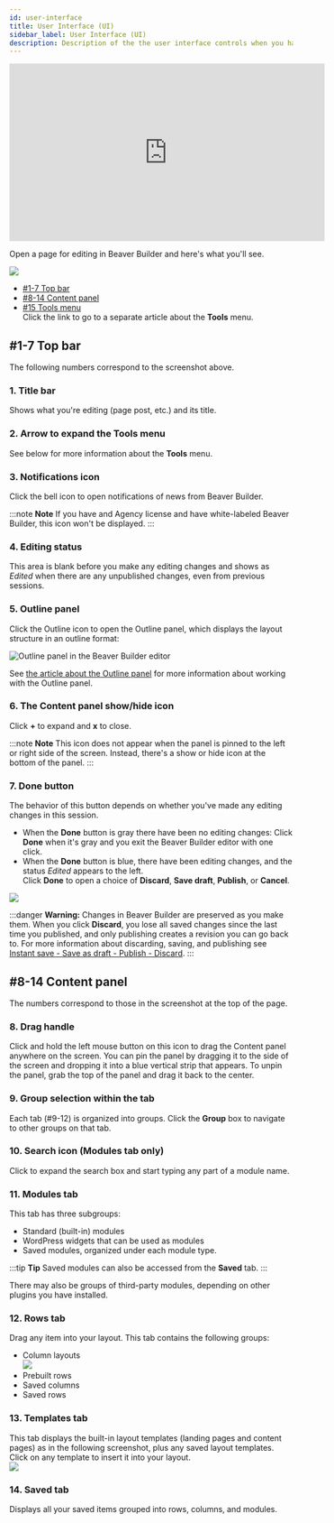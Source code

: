 ```yaml
---
id: user-interface
title: User Interface (UI)
sidebar_label: User Interface (UI)
description: Description of the the user interface controls when you have a page open for editing in Beaver Builder.
---
```


<div className="embed-responsive">
  <iframe width="560" height="315" src="https://www.youtube.com/embed/tc67lqddSKM" frameBorder="0" allow="accelerometer; autoplay; encrypted-media; gyroscope; picture-in-picture" allowFullScreen></iframe>
</div>

Open a page for editing in Beaver Builder and here's what you'll see.

![](/img/bb25-editing-screen-ui-annotated.png)

  * [#1-7 Top bar](#1-7-top-bar)
  * [#8-14 Content panel](#8-14-content-panel)
  * [#15 Tools menu](tools-menu.md)  
Click the link to go to a separate article about the **Tools** menu.

## #1-7 Top bar

The following numbers correspond to the screenshot above.

### 1. Title bar  
Shows what you're editing (page post, etc.) and its title.

### 2. Arrow to expand the Tools menu  
See below for more information about the **Tools** menu.

### 3. Notifications icon  
Click the bell icon to open notifications of news from Beaver Builder.

:::note **Note**
If you have and Agency license and have white-labeled Beaver Builder,
this icon won't be displayed.
:::

### 4. Editing status  
This area is blank before you make any editing changes and shows as _Edited_
when there are any unpublished changes, even from previous sessions.

### 5. Outline panel

Click the Outline icon to open the Outline panel, which displays the layout structure in an outline format:

![Outline panel in the Beaver Builder editor](/img/BB25-outline-panel.png) 

See [the article about the Outline panel](./beaver-builder/getting-started/bb-editor-basics/outline-panel.md) for more information about working with the Outline panel.

### 6. The Content panel show/hide icon  
Click **+** to expand and **x** to close.

:::note **Note**
This icon does not appear when the panel is pinned to the left or
right side of the screen. Instead, there's a show or hide icon at the bottom
of the panel.
:::

### 7. Done button  
The behavior of this button depends on whether you've made any editing changes
in this session.

   * When the **Done** button is gray there have been no editing changes: Click **Done** when it's gray and you exit the Beaver Builder editor with one click.
   * When the **Done** button is blue, there have been editing changes, and the status _Edited_ appears to the left.  
Click **Done** to open a choice of **Discard**, **Save draft**, **Publish**, or **Cancel**.

![](/img/user-interface-publish-toolbar.png)

:::danger **Warning:**
Changes in Beaver Builder are preserved as you make them. When
you click **Discard**, you lose all saved changes since the last time you
published, and only publishing creates a revision you can go back to. For more
information about discarding, saving, and publishing see [Instant save - Save as draft - Publish - Discard](/beaver-builder/getting-started/bb-editor-basics/save-publish-discard.md).
:::

## #8-14 Content panel

The numbers correspond to those in the screenshot at the top of the page.

### 8. Drag handle  
Click and hold the left mouse button on this icon to drag the Content panel
anywhere on the screen.  You can pin the panel by dragging it to the side of the screen and dropping it into a blue vertical strip that appears. To unpin the panel, grab the top of the panel and drag it back to the center.

### 9. Group selection within the tab  
Each tab (#9-12) is organized into groups. Click the **Group** box to navigate
to other groups on that tab.

### 10. Search icon (Modules tab only)  
Click to expand the search box and start typing any part of a module name.

### 11. Modules tab  
This tab has three subgroups:  
  * Standard (built-in) modules
  * WordPress widgets that can be used as modules
  * Saved modules, organized under each module type.

:::tip **Tip**
Saved modules can also be accessed from the **Saved** tab.
:::

There may also be groups of third-party modules, depending on other plugins
you have installed.

### 12. Rows tab  
Drag any item into your layout. This tab contains the following groups:

  * Column layouts  
![](/img/user-interface-rows.png)
  * Prebuilt rows
  * Saved columns
  * Saved rows

### 13. Templates tab  
This tab displays the built-in layout templates (landing pages and content
pages) as in the following screenshot, plus any saved layout templates. Click
on any template to insert it into your layout.  
![](/img/user-interface-templates.jpg)

### 14. Saved tab  
Displays all your saved items grouped into rows, columns, and modules.

